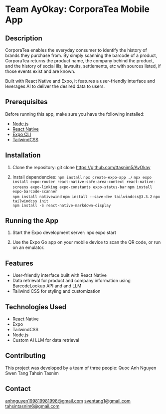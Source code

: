 # Team AyOkay: CorporaTea Mobile App

## Description
CorporaTea enables the everyday consumer to identify the history of brands they purchase from. By simply scanning the barcode of a product, CorporaTea returns the product name, the company behind the product, and the history of social ills, lawsuits, settlements, etc with sources listed, if those events exist and are known.

Built with React Native and Expo, it features a user-friendly interface and leverages AI to deliver the desired data to users.

## Prerequisites
Before running this app, make sure you have the following installed:
- [Node.js](https://nodejs.org/)
- [React Native](https://reactnative.dev/)
- [Expo CLI](https://docs.expo.dev/get-started/installation/)
- [TailwindCSS](https://tailwindcss.com/)

## Installation
1. Clone the repository:
git clone https://github.com/ttasnim5/AyOkay

2. Install dependencies:
`npm install`
`npx create-expo-app ./` 
`npx expo install expo-router react-native-safe-area-context react-native-screens expo-linking expo-constants expo-status-bar`
`npm install expo-barcode-scanner`  
`npm install nativewind`
`npm install --save-dev tailwindcss@3.3.2` 
`npx tailwindcss init`    
`npm install -S react-native-markdown-display`  

## Running the App
1. Start the Expo development server:
npx expo start


2. Use the Expo Go app on your mobile device to scan the QR code, or run on an emulator.

## Features
- User-friendly interface built with React Native
- Data retrieval for product and company information using BarcodeLookup API and and LLM
- Tailwind CSS for styling and customization

## Technologies Used
- React Native
- Expo
- TailwindCSS
- Node.js
- Custom AI LLM for data retrieval

## Contributing
This project was developed by a team of three people:
Quoc Anh Nguyen
Swen Tang
Tahsin Tasnim

## Contact
anhnguyen199819981998@gmail.com
sventang1@gmail.com
tahsintasnim6@gmail.com
